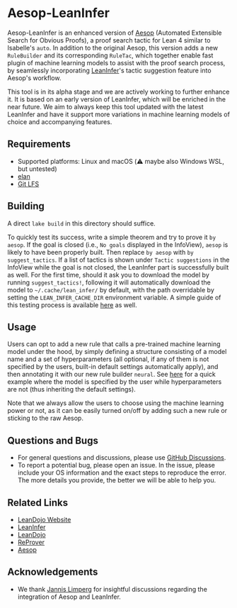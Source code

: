 # Aesop-LeanInfer

Aesop-LeanInfer is an enhanced version of [Aesop](https://github.com/JLimperg/aesop) (Automated Extensible Search for Obvious Proofs), a proof search tactic for Lean 4 similar to Isabelle's `auto`. In addition to the original Aesop, this version adds a new `RuleBuilder` and its corresponding `RuleTac`, which together enable fast plugin of machine learning models to assist with the proof search process, by seamlessly incorporating [LeanInfer](https://github.com/lean-dojo/LeanInfer)'s tactic suggestion feature into Aesop's workflow. 

This tool is in its alpha stage and we are actively working to further enhance it. It is based on an early version of LeanInfer, which will be enriched in the near future. We aim to always keep this tool updated with the latest LeanInfer and have it support more variations in machine learning models of choice and accompanying features.

## Requirements

* Supported platforms: Linux and macOS (:warning: maybe also Windows WSL, but untested)
* [elan](https://github.com/leanprover/elan)
* [Git LFS](https://git-lfs.com/)

## Building

A direct `lake build` in this directory should suffice. 

To quickly test its success, write a simple theorem and try to prove it `by aesop`. If the goal is closed (i.e., `No goals` displayed in the InfoView), `aesop` is likely to have been properly built. Then replace `by aesop` with `by suggest_tactics`. If a list of tactics is shown under `Tactic suggestions` in the InfoView while the goal is not closed, the LeanInfer part is successfully built as well. For the first time, should it ask you to download the model by running `suggest_tactics!`, following it will automatically download the model to `~/.cache/lean_infer/` by default, with the path overridable by setting the `LEAN_INFER_CACHE_DIR` environment variable. A simple guide of this testing process is available [here](./AesopTest/NeuralProver.lean) as well.

## Usage

Users can opt to add a new rule that calls a pre-trained machine learning model under the hood, by simply defining a structure consisting of a model name and a set of hyperparameters (all optional, if any of them is not specified by the users, built-in default settings automatically apply), and then annotating it with our new rule builder `neural`. See [here](./AesopTest/NeuralProver.lean) for a quick example where the model is specified by the user while hyperparameters are not (thus inheriting the default settings).

Note that we always allow the users to choose using the machine learning power or not, as it can be easily turned on/off by adding such a new rule or sticking to the raw Aesop. 

## Questions and Bugs

* For general questions and discussions, please use [GitHub Discussions](https://github.com/Peiyang-Song/aesop/discussions).  
* To report a potential bug, please open an issue. In the issue, please include your OS information and the exact steps to reproduce the error. The more details you provide, the better we will be able to help you.

## Related Links

* [LeanDojo Website](https://leandojo.org/)
* [LeanInfer](https://github.com/lean-dojo/LeanInfer)
* [LeanDojo](https://github.com/lean-dojo/LeanDojo) 
* [ReProver](https://github.com/lean-dojo/ReProver)
* [Aesop](https://github.com/JLimperg/aesop)

## Acknowledgements

* We thank [Jannis Limperg](https://limperg.de/) for insightful discussions regarding the integration of Aesop and LeanInfer.
